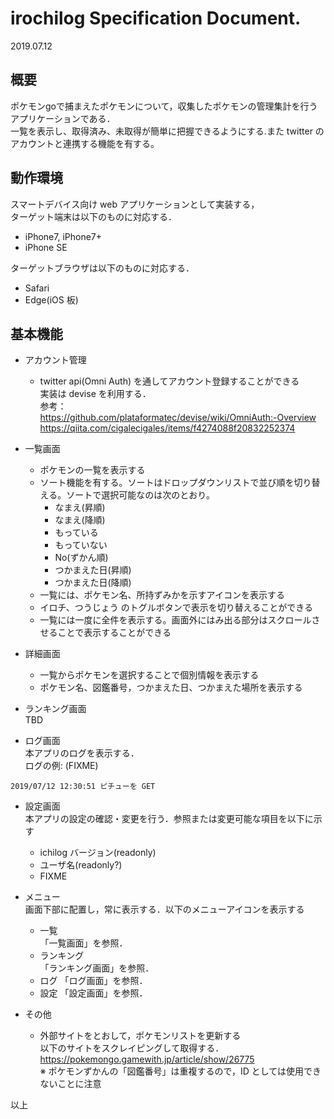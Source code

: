 # irochilog Specification Document.

2019.07.12

## 概要
ポケモンgoで捕まえたポケモンについて，収集したポケモンの管理集計を行うアプリケーションである．  
一覧を表示し、取得済み、未取得が簡単に把握できるようにする.また twitter のアカウントと連携する機能を有する。


## 動作環境
スマートデバイス向け web アプリケーションとして実装する，  
ターゲット端末は以下のものに対応する．
- iPhone7, iPhone7+
- iPhone SE

ターゲットブラウザは以下のものに対応する．
- Safari
- Edge(iOS 板)

## 基本機能
- アカウント管理
  - twitter api(Omni Auth) を通してアカウント登録することができる  
    実装は devise を利用する．  
    参考：  
    https://github.com/plataformatec/devise/wiki/OmniAuth:-Overview  
    https://qiita.com/cigalecigales/items/f4274088f20832252374  

- 一覧画面
  - ポケモンの一覧を表示する
  - ソート機能を有する。ソートはドロップダウンリストで並び順を切り替える。ソートで選択可能なのは次のとおり。
    - なまえ(昇順)
    - なまえ(降順)
    - もっている
    - もっていない
    - No(ずかん順)
    - つかまえた日(昇順)
    - つかまえた日(降順)
  - 一覧には、ポケモン名、所持ずみかを示すアイコンを表示する
  - イロチ、つうじょう のトグルボタンで表示を切り替えることができる
  - 一覧には一度に全件を表示する。画面外にはみ出る部分はスクロールさせることで表示することができる

- 詳細画面
  - 一覧からポケモンを選択することで個別情報を表示する
  - ポケモン名、図鑑番号，つかまえた日、つかまえた場所を表示する

- ランキング画面  
  TBD

- ログ画面  
  本アプリのログを表示する．  
  ログの例: (FIXME)  
```
2019/07/12 12:30:51 ピチューを GET
```

- 設定画面  
  本アプリの設定の確認・変更を行う．参照または変更可能な項目を以下に示す  
  - ichilog バージョン(readonly)
  - ユーザ名(readonly?)
  - FIXME

- メニュー  
  画面下部に配置し，常に表示する．以下のメニューアイコンを表示する  
  - 一覧  
    「一覧画面」を参照．
  - ランキング  
    「ランキング画面」を参照．
  - ログ
    「ログ画面」を参照．
  - 設定
    「設定画面」を参照．

- その他
  - 外部サイトをとおして，ポケモンリストを更新する  
    以下のサイトをスクレイピングして取得する．  
    https://pokemongo.gamewith.jp/article/show/26775  
    ※ ポケモンずかんの「図鑑番号」は重複するので，ID としては使用できないことに注意


以上


